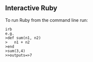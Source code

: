 Interactive Ruby
----------------
To run Ruby from the command line run:

```
irb
e.g.
>def sum(n1, n2) 
>	n1 + n2
>end
>sum(3,4)
>>outputs=>7
```

